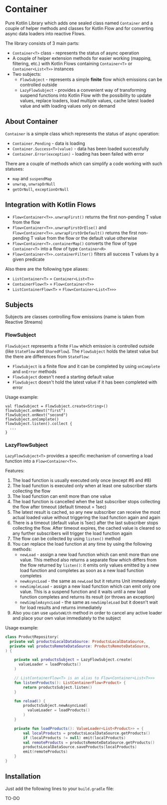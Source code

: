 # Container

Pure Kotlin Library which adds one sealed class
named `Container` and a couple of helper methods and classes for
Kotlin Flow and for converting async data loaders into reactive Flows.

The library consists of 3 main parts:
- `Container<T>` class - represents the status of async operation
- A couple of helper extension methods for easier working (mapping, filtering, etc.) with
  Kotlin Flows containing `Container<T>` or `Container<List<T>>` instances
- Two subjects:
  - `FlowSubject` - represents a simple __finite__ flow which emissions can be controlled
    outside
  - `LazyFlowSubject` - provides a convenient way of transforming suspend functions
    into Kotlin Flow with the possibility to update values, replace loaders, load multiple
    values, cache latest loaded value and with loading values only on demand

## About Container

`Container` is a simple class which represents the status of async operation:
- `Container.Pending` - data is loading
- `Container.Success<T>(value)` - data has been loaded successfully
- `Container.Error(exception)` - loading has been failed with error

There are a couple of methods which can simplify a code working with such
statuses:
- `map` and `suspendMap`
- `unwrap`, `unwrapOrNull`
- `getOrNull`, `exceptionOrNull`

## Integration with Kotlin Flows

- `Flow<Container<T>>.unwrapFirst()` returns the first non-pending T value from the flow
- `Flow<Container<T>>.unwrapFirstOrElse()` and `Flow<Container<T>>.unwrapFirstOrDefault()` returns
  the first non-pending T value from the flow or the default value otherwise
- `Flow<Container<T>.containerMap()` converts the flow of type `Container<T>` into a flow
  of type `Container<R>`
- `Flow<Container<T>>.containerFilter()` filters all success T values by a given predicate

Also there are the following type aliases:
- `ListContainer<T>` = `Container<List<T>>`
- `ContainerFlow<T>` = `Flow<Container<T>>`
- `ListContainerFlow<T>` = `Flow<Container<List<T>>>`

## Subjects

Subjects are classes controlling flow emissions (name is taken from Reactive Streams)

### FlowSubject

`FlowSubject` represents a finite `Flow` which emission is controlled outside
(like `StateFlow` and `SharedFlow`). The `FlowSubject` holds the latest value but
the there are differences from `StateFlow`:
- `FlowSubject` is a finite flow and it can be completed by using `onComplete`
  and `onError` methods
- `FlowSubject` doesn't need a starting default value
- `FlowSubject` doesn't hold the latest value if it has been completed with error

Usage example:

```
val flowSubject = FlowSubject.create<String>()
flowSubject.onNext("first")
flowSubject.onNext("second")
flowSubject.onComplete()
flowSubject.listen().collect {
  ...
}
```

### LazyFlowSubject

`LazyFlowSubject<T>` provides a specific mechanism of converting a load
function into a `Flow<Container<T>>`.

Features:

1. The load function is usually executed only once (except #6 and #8)
2. The load function is executed only when at least one subscriber
   starts collecting the flow
3. The load function can emit more than one value
4. The load function is cancelled when the last subscriber stops
   collecting the flow after timeout (default timeout = 1sec)
5. The latest result is cached, so any new subscriber can receive the
   most actual loaded value without triggering the load function again and again
6. There is a timeout (default value is 1sec) after the last subscriber
   stops collecting the flow. After timeout expires, the cached value is
   cleared so any further subscribers will trigger the load function again
7. The flow can be collected by using `listen()` method
8. You can replace the load function at any time by using the following methods:
   - `newLoad` - assign a new load function which can emit more than one value.
     This method also returns a separate flow which differs from the flow returned by `listen()`:
     it emits only values emitted by a new load function and completes as soon
     as a new load function completes
   - `newAsyncLoad` - the same as `newLoad` but it returns Unit immediately
   - `newSimpleLoad` - assign a new load function which can emit only one value.
     This is a suspend function and it waits until a new load function completes and
     returns its result (or throws an exception)
   - `newSimpleAsyncLoad` - the same as `newSimpleLoad` but it doesn't wait for load
     results and returns immediately
9. Also you can use `updateWith` method in order to cancel any active loader
   and place your own value immediately to the subject

Usage example:

```kotlin
class ProductRepository(
  private val productsLocalDataSource: ProductsLocalDataSource,
  private val productsRemoteDataSource: ProductsRemoteDataSource,
) {

    private val productsSubject = LazyFlowSubject.create(
      valueLoader = loadProducts()
    )

    // ListContainerFlow<T> is an alias to Flow<Container<List<T>>>
    fun listenProducts(): ListContainerFlow<Product> {
        return productsSubject.listen()
    }

    fun reload() {
        productsSubject.newAsyncLoad(
          valueLoader = loadProducts()
        )
    }

    private fun loadProducts(): ValueLoader<List<Product>> = {
        val localProducts = productsLocalDataSource.getProducts()
        if (localProducts != null) emit(localProducts)
        val remoteProducts = productsRemoteDataSource.getProducts()
        productsLocalDataSource.saveProducts(localProducts)
        emit(remoteProducts)
    }
}
```

## Installation

Just add the following lines to your `build.gradle` file:

TO-DO
